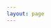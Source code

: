 ```yaml
---
layout: page
---
```

<script setup>
import {
  VPTeamPage,
  VPTeamPageTitle,
  VPTeamMembers,
  VPTeamPageSection
} from 'vitepress/theme'

const coreMembers = [
    {
        avatar: 'https://www.bgc-jena.mpg.de/employee_images/121366-1667825290?t=eyJ3aWR0aCI6MjEzLCJoZWlnaHQiOjI3NCwiZml0IjoiY3JvcCIsImZpbGVfZXh0ZW5zaW9uIjoid2VicCIsInF1YWxpdHkiOjg2fQ%3D%3D--3e1d41ff4b1ea8928e6734bc473242a90f797dea',
        name: 'Fabian Gans',
        title: 'Geoscientific Programmer',
        links: [
            { icon: 'github', link: 'https://github.com/meggart' },
            ]
        },
    {
        avatar: 'https://avatars.githubusercontent.com/u/17124431?v=4',
        name: 'Felix Cremer',
        title: 'PhD Candidate in Remote Sensing',
        links: [
            { icon: 'github', link: 'https://github.com/felixcremer' },
            ]
        },
    {
        avatar: 'https://avatars.githubusercontent.com/u/2534009?v=4',
        name: 'Rafael Schouten',
        title: 'Spatial/ecological modelling',
        links: [
            { icon: 'github', link: 'https://github.com/rafaqz' },
            ]
        },
    {
        avatar: 'https://avatars.githubusercontent.com/u/19525261?v=4',
        name: 'Lazaro Alonso',
        title: 'Scientist. Data Visualization',
        links: [
            { icon: 'github', link: 'https://github.com/lazarusA' },
            { icon: 'bluesky', link: 'https://bsky.app/profile/lazarusa.bsky.social' },
            { icon: 'x', link: 'https://twitter.com/LazarusAlon' },
            { icon: 'linkedin', link: 'https://www.linkedin.com/in/lazaro-alonso/' },
            { icon: 'mastodon', link: 'https://julialang.social/@LazaroAlonso' }
            ]
        }
    ]

// const partners =[
//     {
//         avatar: 'https://www.github.com/yyx990803.png',
//         },
//     {
//         avatar: 'https://www.github.com/yyx990803.png',
//         },
//     ]
</script>

<VPTeamPage>
  <VPTeamPageTitle>
    <template #title>Contributors</template>
    <template #lead>
    <strong>Current core contributors </strong> <br>
    <div align="justify">
    They have taking the lead for the ongoing organizational maintenance and technical direction of <font color="orange">YAXArrays.jl</font>, <font color="orange">DiskArrays.jl</font> and <font color="orange">DimensionalData.jl</font>.
    </div>
    </template>
  </VPTeamPageTitle>
  <VPTeamMembers size="small" :members="coreMembers" />
  <VPTeamPageSection>
    <template #title>Our valuable contributors</template>
    <template #lead>
    We appreciate all contributions from the Julia community so that this ecosystem can thrive.<br>
    </template>
    <template #members>
      <!-- <VPTeamMembers size="small" :members="partners" /> -->
      <div class="row">
        <a href="https://github.com/meggart" target="_blank"><img src="https://avatars.githubusercontent.com/u/2539563?v=4"></a>
        <a href="https://github.com/felixcremer" target="_blank"><img src="https://avatars.githubusercontent.com/u/17124431?v=4"></a>
        <a href="https://github.com/lazarusA" target="_blank"><img src="https://avatars.githubusercontent.com/u/19525261?v=4"></a>
        <a href="https://github.com/gdkrmr" target="_blank"><img src="https://avatars.githubusercontent.com/u/12512930?v=4"></a>
        <a href="https://github.com/apps/github-actions" target="_blank"><img src="https://avatars.githubusercontent.com/in/15368?v=4"></a>
        <a href="https://github.com/pdimens" target="_blank"><img src="https://avatars.githubusercontent.com/u/19176506?v=4"></a>
        <a href="https://github.com/twinGu" target="_blank"><img src="https://avatars.githubusercontent.com/u/29449917?v=4"></a>
        <a href="https://github.com/dpabon" target="_blank"><img src="https://avatars.githubusercontent.com/u/13040959?v=4"></a>
        <a href="https://github.com/Qfl3x" target="_blank"><img src="https://avatars.githubusercontent.com/u/20775896?v=4"></a>
        <a href="https://github.com/kongdd" target="_blank"><img src="https://avatars.githubusercontent.com/u/9815742?v=4"></a>
        <a href="https://github.com/MartinuzziFrancesco" target="_blank"><img src="https://avatars.githubusercontent.com/u/10376688?v=4"></a>
        <a href="https://github.com/Sonicious" target="_blank"><img src="https://avatars.githubusercontent.com/u/16307399?v=4"></a>
        <a href="https://github.com/rafaqz" target="_blank"><img src="https://avatars.githubusercontent.com/u/2534009?v=4"></a>
        <a href="https://github.com/danlooo" target="_blank"><img src="https://avatars.githubusercontent.com/u/5780565?v=4"></a>
        <a href="https://github.com/MarkusZehner" target="_blank"><img src="https://avatars.githubusercontent.com/u/56972144?v=4"></a>
        <a href="https://github.com/Balinus" target="_blank"><img src="https://avatars.githubusercontent.com/u/3630311?v=4"></a>
        <a href="https://github.com/singularitti" target="_blank"><img src="https://avatars.githubusercontent.com/u/25192197?v=4"></a>
        <a href="https://github.com/ckrich" target="_blank"><img src="https://avatars.githubusercontent.com/u/28727495?v=4"></a>
        <a href="https://github.com/apps/femtocleaner" target="_blank"><img src="https://avatars.githubusercontent.com/in/4123?v=4"></a>
        <a href="https://github.com/ikselven" target="_blank"><img src="https://avatars.githubusercontent.com/u/10441332?v=4"></a>
        <a href="https://github.com/linamaes" target="_blank"><img src="https://avatars.githubusercontent.com/u/7131773?v=4"></a>
      </div>
    </template>
  </VPTeamPageSection>
</VPTeamPage>

<style>
.row img {
  border-radius: 50%;
  width: 60px;
  height: 60px;
}
.row {
  display: flex;
  flex-wrap: wrap;
  padding: 0 4px;
}
</style>

